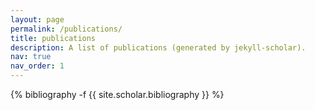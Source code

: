 ```yaml
---
layout: page
permalink: /publications/
title: publications
description: A list of publications (generated by jekyll-scholar).
nav: true
nav_order: 1
---
```

<!-- _pages/publications.md -->
<div class="publications">

{% bibliography -f {{ site.scholar.bibliography }} %}

</div>
